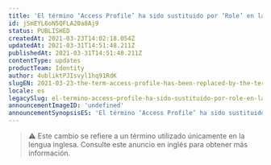```yaml
---
title: 'El término ‘Access Profile’ ha sido sustituido por ‘Role’ en la interfaz del Admin'
id: jSmEYL6oN5QFLA20a8Aj9
status: PUBLISHED
createdAt: 2021-03-23T14:02:18.054Z
updatedAt: 2021-03-31T14:51:48.211Z
publishedAt: 2021-03-31T14:51:48.211Z
contentType: updates
productTeam: Identity
author: 4ubliktPJIsvyl1hq91RdK
slugEN: 2021-03-23-the-term-access-profile-has-been-replaced-by-the-term-role-in-your-admin-ui
locale: es
legacySlug: el-termino-access-profile-ha-sido-sustituido-por-role-en-la-interfaz-del
announcementImageID: 'undefined'
announcementSynopsisES: 'El término ‘Access Profile’ ha sido sustituido por el término ‘Role’ para reflejar mejor el concepto al que se refiere.'
---
```


> ⚠️ Este cambio se refiere a un término utilizado únicamente en la lengua inglesa. Consulte este anuncio en inglés para obtener más información.
